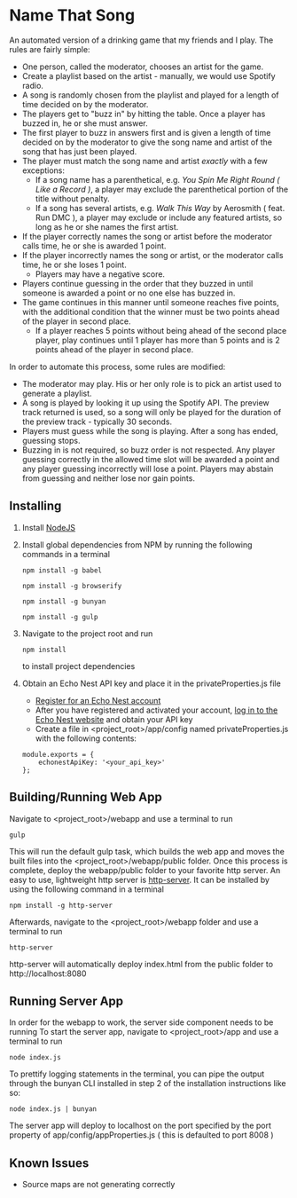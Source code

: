 Name That Song
==============
An automated version of a drinking game that my friends and I play.  The rules are fairly simple:
   * One person, called the moderator, chooses an artist for the game.
   * Create a playlist based on the artist - manually, we would use Spotify radio.
   * A song is randomly chosen from the playlist and played for a length of time decided on by the moderator.
   * The players get to "buzz in" by hitting the table. Once a player has buzzed in, he or she must answer.
   * The first player to buzz in answers first and is given a length of time decided on by the moderator to give the song name and artist of the song that has just been played.
   * The player must match the song name and artist *exactly* with a few exceptions:
     * If a song name has a parenthetical, e.g. *You Spin Me Right Round ( Like a Record )*, a player may exclude the parenthetical portion of the title without penalty.
     * If a song has several artists, e.g. *Walk This Way* by Aerosmith ( feat. Run DMC ), a player may exclude or include any featured artists, so long as he or she names the first artist.
   * If the player correctly names the song or artist before the moderator calls time, he or she is awarded 1 point.
   * If the player incorrectly names the song or artist, or the moderator calls time, he or she loses 1 point.
     * Players may have a negative score.
   * Players continue guessing in the order that they buzzed in until someone is awarded a point or no one else has buzzed in.
   * The game continues in this manner until someone reaches five points, with the additional condition that the winner must be two points ahead of the player in second place.
     * If a player reaches 5 points without being ahead of the second place player, play continues until 1 player has more than 5 points and is 2 points ahead of the player in second place.
     
In order to automate this process, some rules are modified: 
   * The moderator may play. His or her only role is to pick an artist used to generate a playlist.
   * A song is played by looking it up using the Spotify API.  The preview track returned is used, so a song will only be played for the duration of the preview track - typically 30 seconds.
   * Players must guess while the song is playing.  After a song has ended, guessing stops.
   * Buzzing in is not required, so buzz order is not respected.  Any player guessing correctly in the allowed time slot will be awarded a point and any player guessing incorrectly will lose a point.  Players may abstain from guessing and neither lose nor gain points.
   
Installing
----------
1. Install [NodeJS](https://nodejs.org/)
2. Install global dependencies from NPM by running the following commands in a terminal
  
   ```
   npm install -g babel
   ```
  
   ```
   npm install -g browserify
   ```
  
   ```
   npm install -g bunyan
   ```
  
   ```
   npm install -g gulp
   ```
  
3. Navigate to the project root and run

   ```
   npm install
   ```
   
   to install project dependencies
   
4. Obtain an Echo Nest API key and place it in the privateProperties.js file
   * [Register for an Echo Nest account](https://developer.echonest.com/account/register)
   * After you have registered and activated your account, [log in to the Echo Nest website](https://developer.echonest.com/account/login) and obtain your API key
   * Create a file in &lt;project_root&gt;/app/config named privateProperties.js with the following contents:
   
    ```
    module.exports = {
        echonestApiKey: '<your_api_key>'
    };
    ```
   
Building/Running Web App
------------------------
Navigate to &lt;project_root&gt;/webapp and use a terminal to run

    gulp

This will run the default gulp task, which builds the web app and moves the built files into the &lt;project_root&gt;/webapp/public folder.
Once this process is complete, deploy the webapp/public folder to your favorite http server.  An easy to use, lightweight http server is [http-server](https://www.npmjs.com/package/http-server).
It can be installed by using the following command in a terminal

    npm install -g http-server

Afterwards, navigate to the &lt;project_root&gt;/webapp folder and use a terminal to run

    http-server

http-server will automatically deploy index.html from the public folder to http://localhost:8080
   
Running Server App
------------------
In order for the webapp to work, the server side component needs to be running
To start the server app, navigate to &lt;project_root&gt;/app and use a terminal to run

    node index.js

To prettify logging statements in the terminal, you can pipe the output through the bunyan CLI installed in step 2 of the installation instructions like so:

    node index.js | bunyan

The server app will deploy to localhost on the port specified by the port property of app/config/appProperties.js ( this is defaulted to port 8008 )

Known Issues
------------
* Source maps are not generating correctly